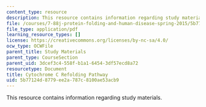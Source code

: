 ```yaml
---
content_type: resource
description: This resource contains information regarding study materials.
file: /courses/7-88j-protein-folding-and-human-disease-spring-2015/5b77124d8779ee2a787c8100ae53acb9_MIT7_88JS15_Cytochrome.pdf
file_type: application/pdf
learning_resource_types: []
license: https://creativecommons.org/licenses/by-nc-sa/4.0/
ocw_type: OCWFile
parent_title: Study Materials
parent_type: CourseSection
parent_uid: 3dcef3c4-558f-b1a1-6454-3df57ecd8a72
resourcetype: Document
title: Cytochrome C Refolding Pathway
uid: 5b77124d-8779-ee2a-787c-8100ae53acb9
---
```

This resource contains information regarding study materials.